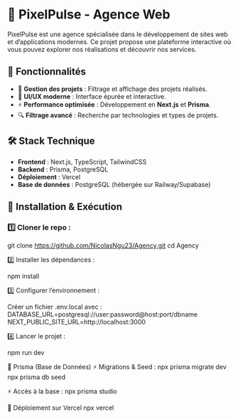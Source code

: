 # 🚀 PixelPulse - Agence Web

PixelPulse est une agence spécialisée dans le développement de sites web et d’applications modernes. Ce projet propose une plateforme interactive où vous pouvez explorer nos réalisations et découvrir nos services.

## 📌 Fonctionnalités

- 📂 **Gestion des projets** : Filtrage et affichage des projets réalisés.
- 🎨 **UI/UX moderne** : Interface épurée et interactive.
- ⚡ **Performance optimisée** : Développement en **Next.js** et **Prisma**.
- 🔍 **Filtrage avancé** : Recherche par technologies et types de projets.

## 🛠️ Stack Technique

- **Frontend** : Next.js, TypeScript, TailwindCSS
- **Backend** : Prisma, PostgreSQL
- **Déploiement** : Vercel
- **Base de données** : PostgreSQL (hébergée sur Railway/Supabase)

## 🚀 Installation & Exécution

### 1️⃣ Cloner le repo :
git clone https://github.com/NicolasNgu23/Agency.git
cd Agency

2️⃣ Installer les dépendances :

npm install

3️⃣ Configurer l’environnement :

Créer un fichier .env.local avec :
DATABASE_URL=postgresql://user:password@host:port/dbname
NEXT_PUBLIC_SITE_URL=http://localhost:3000

4️⃣ Lancer le projet :

npm run dev

🔧 Prisma (Base de Données)
⚡ Migrations & Seed :
npx prisma migrate dev
npx prisma db seed

⚡ Accès à la base :
npx prisma studio

🚀 Déploiement sur Vercel
npx vercel

```sh
